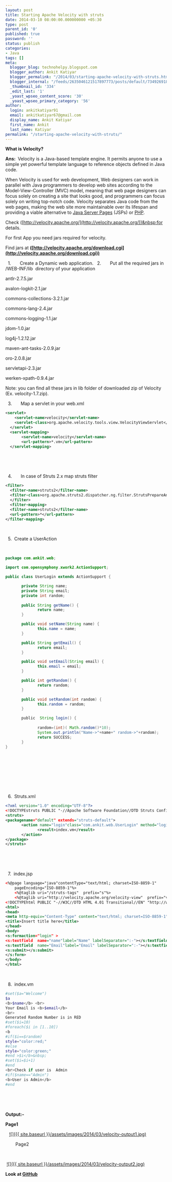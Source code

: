 ```yaml
---
layout: post
title: Starting Apache Velocity with struts
date: 2014-03-10 08:00:00.000000000 +05:30
type: post
parent_id: '0'
published: true
password: ''
status: publish
categories:
- Java
tags: []
meta:
  blogger_blog: technohelpy.blogspot.com
  blogger_author: Ankit Katiyar
  blogger_permalink: "/2014/03/starting-apache-velocity-with-struts.html"
  blogger_internal: "/feeds/2635046121517897773/posts/default/7349269182651263975"
  _thumbnail_id: '334'
  _edit_last: '1'
  _yoast_wpseo_content_score: '30'
  _yoast_wpseo_primary_category: '56'
author:
  login: ankitkatiyar91
  email: ankitkatiyar67@gmail.com
  display_name: Ankit Katiyar
  first_name: Ankit
  last_name: Katiyar
permalink: "/starting-apache-velocity-with-struts/"
---
```

 **What is Velocity?**

**Ans:&nbsp;** Velocity is a Java-based template engine. It permits anyone to use a simple yet powerful template language to reference objects defined in Java code.

When Velocity is used for web development, Web designers can work in parallel with Java programmers to develop web sites according to the Model-View-Controller (MVC) model, meaning that web page designers can focus solely on creating a site that looks good, and programmers can focus solely on writing top-notch code. Velocity separates Java code from the web pages, making the web site more maintainable over its lifespan and providing a viable alternative to&nbsp;[Java Server Pages](http://java.sun.com/products/jsp/)&nbsp;(JSPs) or&nbsp;[PHP](http://www.php.net/).

Check ([http://velocity.apache.org/](http://velocity.apache.org/))&nbsp;for details.

For first App you need jars required for velocity.

Find jars at **([http://velocity.apache.org/download.cgi](http://velocity.apache.org/download.cgi))**

<!-- [if !supportLists]-->&nbsp;&nbsp;1.&nbsp;&nbsp;&nbsp;&nbsp;&nbsp;&nbsp; <!--[endif]-->Create a Dynamic web application.

<!-- [if !supportLists]-->&nbsp;&nbsp;2.&nbsp;&nbsp;&nbsp;&nbsp;&nbsp;&nbsp; <!--[endif]-->Put all the required jars in /WEB-INF/lib&nbsp; directory of your application

antlr-2.7.5.jar

avalon-logkit-2.1.jar

commons-collections-3.2.1.jar

commons-lang-2.4.jar

commons-logging-1.1.jar

jdom-1.0.jar

log4j-1.2.12.jar

maven-ant-tasks-2.0.9.jar

oro-2.0.8.jar

servletapi-2.3.jar

werken-xpath-0.9.4.jar

Note: you can find all these jars in lib folder of downloaded zip of Velocity (Ex. velocity-1.7.zip).

<!-- [if !supportLists]-->&nbsp;&nbsp;3.&nbsp;&nbsp;&nbsp;&nbsp;&nbsp;&nbsp; <!--[endif]-->Map a servlet in your web.xml

```xml
<servlet>
    <servlet-name>velocity</servlet-name>
    <servlet-class>org.apache.velocity.tools.view.VelocityViewServlet</servlet-class>
  </servlet>
  <servlet-mapping>
       <servlet-name>velocity</servlet-name>
       <url-pattern>*.vm</url-pattern>
  </servlet-mapping>
```

&nbsp;

&nbsp;

<!-- [if !supportLists]-->&nbsp;&nbsp;4.&nbsp;&nbsp;&nbsp;&nbsp;&nbsp;&nbsp; <!--[endif]-->In case of Struts 2.x map struts filter

```xml
<filter>
  <filter-name>struts2</filter-name>
  <filter-class>org.apache.struts2.dispatcher.ng.filter.StrutsPrepareAndExecuteFilter</filter-class>
  </filter>
  <filter-mapping>
  <filter-name>struts2</filter-name>
  <url-pattern>*</url-pattern> 
</filter-mapping>
```

&nbsp;

<!-- [if !supportLists]-->&nbsp;&nbsp;5.&nbsp; <!--[endif]-->Create a UserAction

&nbsp;

```java
package com.ankit.web;

import com.opensymphony.xwork2.ActionSupport;

public class UserLogin extends ActionSupport {

       private String name;
       private String email;
       private int random;
      
       public String getName() {
              return name;
       }

       public void setName(String name) {
              this.name = name;
       }

       public String getEmail() {
              return email;
       }

       public void setEmail(String email) {
              this.email = email;
       }

       public int getRandom() {
              return random;
       }

       public void setRandom(int random) {
              this.random = random;
       }

       public  String login() {
             
              random=(int)( Math.random()*10);
              System.out.println("Name->"+name+" random->"+random);
              return SUCCESS;
       }
}
```

&nbsp;

&nbsp;

&nbsp;

&nbsp;

&nbsp;&nbsp;6.&nbsp; <!--[endif]-->Struts.xml

```xml
<?xml version="1.0" encoding="UTF-8"?>
<!DOCTYPEstruts PUBLIC "-//Apache Software Foundation//DTD Struts Configuration 2.1//EN" "http://struts.apache.org/dtds/struts-2.1.dtd">
<struts>
<packagename="default" extends="struts-default">
       <action name="login"class="com.ankit.web.UserLogin" method="login" >
              <result>index.vm</result>
       </action>
</package>
</struts>
```

&nbsp;

&nbsp;

<!-- [if !supportLists]-->&nbsp;&nbsp;7.&nbsp; <!--[endif]-->index.jsp

```xml
<%@page language="java"contentType="text/html; charset=ISO-8859-1"
    pageEncoding="ISO-8859-1"%>
    <%@taglib uri="/struts-tags"  prefix="s"%>
    <%@taglib uri="http://velocity.apache.org/velocity-view"  prefix="velocity"%>
<!DOCTYPEhtml PUBLIC "-//W3C//DTD HTML 4.01 Transitional//EN" "http://www.w3.org/TR/html4/loose.dtd">
<html>
<head>
<meta http-equiv="Content-Type" content="text/html; charset=ISO-8859-1">
<title>Insert title here</title>
</head>
<body>
<s:formaction="login" >
<s:textfield  name="name"label="Name" labelSeparator=":-"></s:textfield>
<s:textfield  name="Email"label="Email" labelSeparator=":-"></s:textfield>
<s:submit></s:submit>
</s:form>
</body>
</html>
```

&nbsp;

<!-- [if !supportLists]-->&nbsp;&nbsp;8.&nbsp; <!--[endif]-->index.vm

```bash
#set($a="Welcome")
$a
<b>$name</b> <br>
Your Email is <b>$email</b>
<br>
Generated Random Number is in RED
#set($i=10)
#foreach($i in [1..10])
<b
#if($i==$random)
style="color:red;"
#else
style="color:green;"
#end >$i</b>&nbsp;
#set($i=$i+1)
#end
<br>Check if user is  Admin
#if($name=="Admin")
<b>User is Admin</b>
#end
```

&nbsp;

&nbsp;

**Output:-&nbsp;**

**Page1**

&nbsp; &nbsp;[![]({{ site.baseurl }}/assets/images/2014/03/velocity-output1.jpg)](http://bytefold.com/wp-content/uploads/2014/03/velocity-output1.jpg)

&nbsp; &nbsp; &nbsp; &nbsp; Page2

&nbsp;

&nbsp;[![]({{ site.baseurl }}/assets/images/2014/03/velocity-output2.jpg)](http://bytefold.com/wp-content/uploads/2014/03/velocity-output2.jpg)

**Look at [GitHub](https://github.com/ankitkatiyar91/bytefold/tree/master/VelocityWithStrutsTest)**

